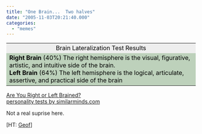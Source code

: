```yaml
---
title: "One Brain...  Two halves"
date: "2005-11-03T20:21:40.000"
categories: 
  - "memes"
---
```


<table style="color: black; background: #BDD1BB" border="0" cellpadding="0" cellspacing="2" width="270" bgcolor="#b3c6b1"><tbody><tr><td style="color: black; background: #eeeeee"><div align="center">Brain Lateralization Test Results</div></td></tr><tr><td><b>Right Brain</b> (40%) The right hemisphere is the visual, figurative, artistic, and intuitive side of the brain.<br><b>Left Brain</b> (64%) The left hemisphere is the logical, articulate, assertive, and practical side of the brain<br></td></tr></tbody></table>

[Are You Right or Left Brained?](http://similarminds.com/brain.html)  
[personality tests by similarminds.com](http://similarminds.com)

Not a real suprise here.

\[HT: [Geof](http://ijsm.org/archives/2005/10/29/a-brain-divided/)\]
